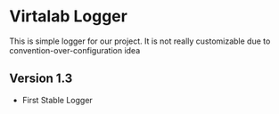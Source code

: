 # Virtalab Logger
 This is simple logger for our project.
 It is not really customizable due to convention-over-configuration idea
 
## Version 1.3
* First Stable Logger